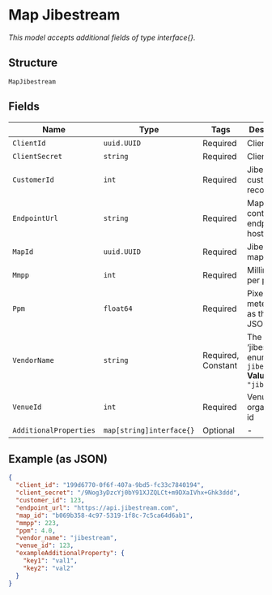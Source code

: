 
# Map Jibestream

*This model accepts additional fields of type interface{}.*

## Structure

`MapJibestream`

## Fields

| Name | Type | Tags | Description |
|  --- | --- | --- | --- |
| `ClientId` | `uuid.UUID` | Required | Client id |
| `ClientSecret` | `string` | Required | Client secret |
| `CustomerId` | `int` | Required | Jibestream customer record id |
| `EndpointUrl` | `string` | Required | Map contents endpoint host |
| `MapId` | `uuid.UUID` | Required | Jibestream map id |
| `Mmpp` | `int` | Required | Millimeter per pixel |
| `Ppm` | `float64` | Required | Pixel per meter, same as the map JSON value. |
| `VendorName` | `string` | Required, Constant | The vendor ‘jibestream’. enum: `jibestream`<br>**Value**: `"jibestream"` |
| `VenueId` | `int` | Required | Venue or organization id |
| `AdditionalProperties` | `map[string]interface{}` | Optional | - |

## Example (as JSON)

```json
{
  "client_id": "199d6770-0f6f-407a-9bd5-fc33c7840194",
  "client_secret": "/9Nog3yDzcYj0bY91XJZQLCt+m9DXaIVhx+Ghk3ddd",
  "customer_id": 123,
  "endpoint_url": "https://api.jibestream.com",
  "map_id": "b069b358-4c97-5319-1f8c-7c5ca64d6ab1",
  "mmpp": 223,
  "ppm": 4.0,
  "vendor_name": "jibestream",
  "venue_id": 123,
  "exampleAdditionalProperty": {
    "key1": "val1",
    "key2": "val2"
  }
}
```

